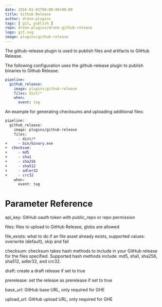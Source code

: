 ```yaml
---
date: 2016-01-01T00:00:00+00:00
title: Github Release
author: drone-plugins
tags: [ git, publish ]
repo: drone-plugins/drone-github-release
logo: git.svg
image: plugins/github-release
---
```


The github-release plugin is used to publish files and artifacts to GitHub Release.

The following configuration uses the github-release plugin to publish binaries to Github Release:

```yaml
pipeline:
  github_release:
    image: plugins/github-release
    files: dist/*
    when:
      event: tag
```

An example for generating checksums and uploading additional files:

```diff
pipeline:
  github_release:
    image: plugins/github-release
    files:
      - dist/*
+     - bin/binary.exe
+  checksum:
+     - md5
+     - sha1
+     - sha256
+     - sha512
+     - adler32
+     - crc32
    when:
      event: tag
```

# Parameter Reference

api_key:
GitHub oauth token with public_repo or repo permission

files:
files to upload to GitHub Release, globs are allowed

file_exists:
what to do if an file asset already exists, supported values: overwrite (default), skip and fail

checksum:
checksum takes hash methods to include in your GitHub release for the files specified.
Supported hash methods include: md5, sha1, sha256, sha512, adler32, and crc32.

draft:
create a draft release if set to true

prerelease:
set the release as prerelease if set to true

base_url:
GitHub base URL, only required for GHE

upload_url:
GitHub upload URL, only required for GHE
